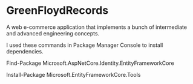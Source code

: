 # GreenFloydRecords
A web e-commerce application that implements a bunch of intermediate and advanced engineering concepts.

I used these commands in Package Manager Console to install dependencies.

Find-Package Microsoft.AspNetCore.Identity.EntityFrameworkCore

Install-Package Microsoft.EntityFrameworkCore.Tools
